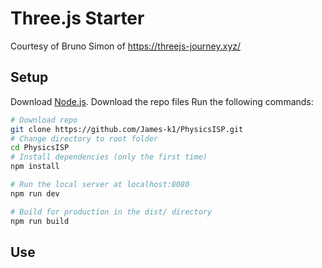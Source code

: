 # Three.js Starter
Courtesy of Bruno Simon of https://threejs-journey.xyz/

## Setup
Download [Node.js](https://nodejs.org/en/download/).
Download the repo files
Run the following commands:

``` bash
# Download repo 
git clone https://github.com/James-k1/PhysicsISP.git
# Change directory to root folder
cd PhysicsISP
# Install dependencies (only the first time)
npm install

# Run the local server at localhost:8080
npm run dev

# Build for production in the dist/ directory
npm run build
```
## Use

